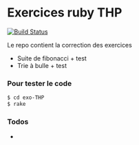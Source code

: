 # Exercices ruby THP

[![Build Status](https://travis-ci.org/R2D21/exo-THP.svg?branch=master)](https://travis-ci.org/R2D21/exo-THP.svg?branch=master)

Le repo contient la correction des exercices

  - Suite de fibonacci + test
  - Trie à bulle + test


### Pour tester le code
```sh
$ cd exo-THP
$ rake
```

### Todos

 - 
